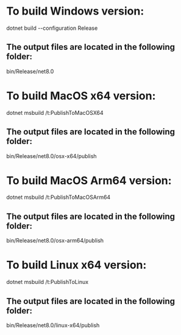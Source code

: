 # To build Windows version:
dotnet build --configuration Release

## The output files are located in the following folder: 
bin/Release/net8.0

# To build MacOS x64 version:
dotnet msbuild /t:PublishToMacOSX64

## The output files are located in the following folder: 
bin/Release/net8.0/osx-x64/publish

# To build MacOS Arm64 version:
dotnet msbuild /t:PublishToMacOSArm64

## The output files are located in the following folder: 
bin/Release/net8.0/osx-arm64/publish


# To build Linux x64 version:
dotnet msbuild /t:PublishToLinux

## The output files are located in the following folder: 
bin/Release/net8.0/linux-x64/publish

